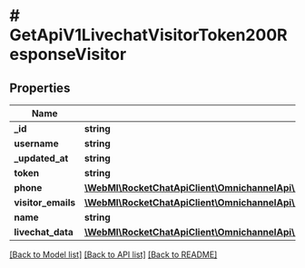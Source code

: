 # # GetApiV1LivechatVisitorToken200ResponseVisitor

## Properties

Name | Type | Description | Notes
------------ | ------------- | ------------- | -------------
**_id** | **string** |  | [optional]
**username** | **string** |  | [optional]
**_updated_at** | **string** |  | [optional]
**token** | **string** |  | [optional]
**phone** | [**\WebMI\RocketChatApiClient\OmnichannelApi\Model\GetApiV1OmnichannelContact200ResponseContactPhoneInner[]**](GetApiV1OmnichannelContact200ResponseContactPhoneInner.md) |  | [optional]
**visitor_emails** | [**\WebMI\RocketChatApiClient\OmnichannelApi\Model\GetApiV1OmnichannelContact200ResponseContactVisitorEmailsInner[]**](GetApiV1OmnichannelContact200ResponseContactVisitorEmailsInner.md) |  | [optional]
**name** | **string** |  | [optional]
**livechat_data** | [**\WebMI\RocketChatApiClient\OmnichannelApi\Model\GetApiV1OmnichannelContact200ResponseContactVisitorEmailsInner**](GetApiV1OmnichannelContact200ResponseContactVisitorEmailsInner.md) |  | [optional]

[[Back to Model list]](../../README.md#models) [[Back to API list]](../../README.md#endpoints) [[Back to README]](../../README.md)
